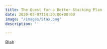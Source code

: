 ```yaml
---
title: The Quest for a Better Stacking Plan
date: 2020-03-07T14:20:00+00:00
image: "/images/Stax.png"
description: ''

---
```

Blah